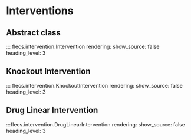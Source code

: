 # Interventions

## Abstract class

::: flecs.intervention.Intervention
    rendering:
      show_source: false
      heading_level: 3

## Knockout Intervention

::: flecs.intervention.KnockoutIntervention
    rendering:
      show_source: false
      heading_level: 3

## Drug Linear Intervention

:::flecs.intervention.DrugLinearIntervention
    rendering:
      show_source: false
      heading_level: 3
